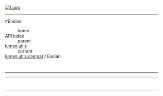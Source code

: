 
[![Logo](../../../../images/logo.png)](../../../../index.html)

---

#Endian


&emsp;&emsp;&emsp;home   
[API Index](../../../../api/index.html#lumen.utils)   
&emsp;&emsp;&emsp;parent    
[lumen.utils](../)     
&emsp;&emsp;&emsp;current    
[lumen.utils.compat](./) / Endian

<br/>

---




---



&nbsp;
&nbsp;
&nbsp;

---  


&nbsp;   
&nbsp;   